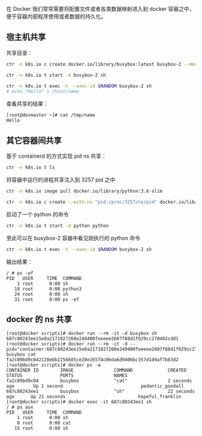 
在 Docker 我们常常需要将配置文件或者各类数据映射进入到 docker 容器之中，便于容器内部程序使用或者数据的持久化。

## 宿主机共享

共享目录：

```bash
ctr -n k8s.io c create docker.io/library/busybox:latest busybox-2 --mount type=bind,src=/tmp,dst=/host,options=rbind:rw

ctr -n k8s.io t start -d busybox-2 sh

ctr -n k8s.io t exec -t --exec-id $RANDOM busybox-2 sh
# echo "Hello" > /host/name
```

查看共享的结果：

```plain
[root@devmaster ~]# cat /tmp/name 
Hello
```

## 其它容器间共享

基于 containerd 的方式实现 pid ns 共享：

```bash
ctr -n k8s.io t ls
```

将容器中运行的进程共享注入到 3257 pid 之中

```bash
ctr -n k8s.io image pull docker.io/library/python:3.6-slim

ctr -n k8s.io c create --with-ns "pid:/proc/3257/ns/pid" docker.io/library/python:3.6-slim python
```

启动了一个 python 的命令

```bash
ctr -n k8s.io t start -d python python
```

至此可以在 busybox-2 容器中看见刚执行的 python 命令

```bash
ctr -n k8s.io t exec -t --exec-id $RANDOM busybox-2 sh
```

输出结果：

```plain
/ # ps -ef 
PID   USER     TIME  COMMAND
    1 root      0:00 sh
   18 root      0:00 python3
   24 root      0:00 sh
   31 root      0:00 ps -ef
```

## docker 的 ns 共享

```plain
[root@docker scripts]# docker run --rm -it -d busybox sh
687c80243ee15e0a2171027260e249400feeeee2607f88d1f029cc270402cdd1
[root@docker scripts]# docker run --rm -it -d --pid="container:687c80243ee15e0a2171027260e249400feeeee2607f88d1f029cc270402cdd1" busybox cat
fa2c09bd9c042128ebb2256685ce20e265f4c06da6d9406bc357d149af7b83d2
[root@docker scripts]# docker ps -a
CONTAINER ID        IMAGE               COMMAND             CREATED             STATUS              PORTS               NAMES
fa2c09bd9c04        busybox             "cat"               2 seconds ago       Up 1 second                             pedantic_goodall
687c80243ee1        busybox             "sh"                22 seconds ago      Up 21 seconds                           hopeful_franklin
[root@docker scripts]# docker exec -it 687c80243ee1 sh
/ # ps aux
PID   USER     TIME  COMMAND
    1 root      0:00 sh
    8 root      0:00 cat
   15 root      0:00 sh
```
